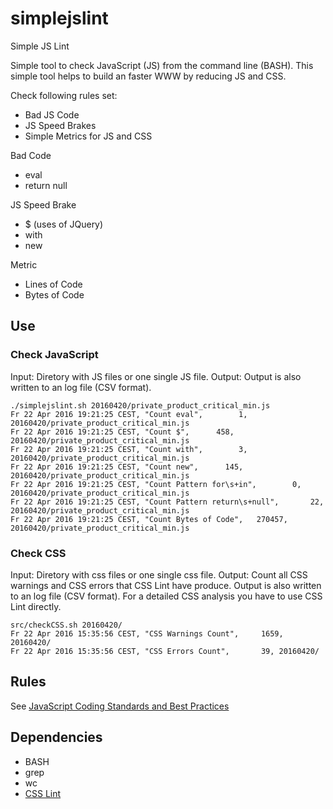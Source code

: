 # simplejslint
Simple JS Lint

Simple tool to check JavaScript (JS) from the command line (BASH). This simple tool helps to build an faster WWW by reducing JS and CSS.

Check following rules set:
- Bad JS Code
- JS Speed Brakes
- Simple Metrics for JS and CSS

Bad Code
- eval
- return null

JS Speed Brake
- $ (uses of JQuery)
- with
- new

Metric
- Lines of Code
- Bytes of Code


## Use
### Check JavaScript
Input: Diretory with JS files or one single JS file.
Output: Output is also written to an log file (CSV format).
```
./simplejslint.sh 20160420/private_product_critical_min.js 
Fr 22 Apr 2016 19:21:25 CEST, "Count eval",        1, 20160420/private_product_critical_min.js
Fr 22 Apr 2016 19:21:25 CEST, "Count $",      458, 20160420/private_product_critical_min.js
Fr 22 Apr 2016 19:21:25 CEST, "Count with",        3, 20160420/private_product_critical_min.js
Fr 22 Apr 2016 19:21:25 CEST, "Count new",      145, 20160420/private_product_critical_min.js
Fr 22 Apr 2016 19:21:25 CEST, "Count Pattern for\s+in",        0, 20160420/private_product_critical_min.js
Fr 22 Apr 2016 19:21:25 CEST, "Count Pattern return\s+null",       22, 20160420/private_product_critical_min.js
Fr 22 Apr 2016 19:21:25 CEST, "Count Bytes of Code",   270457, 20160420/private_product_critical_min.js
```


### Check CSS
Input: Diretory with css files or one single css file.
Output: Count all CSS warnings and CSS errors that CSS Lint have produce. Output is also written to an log file (CSV format). For a detailed CSS analysis you have to use CSS Lint directly.
```
src/checkCSS.sh 20160420/
Fr 22 Apr 2016 15:35:56 CEST, "CSS Warnings Count",     1659, 20160420/
Fr 22 Apr 2016 15:35:56 CEST, "CSS Errors Count",       39, 20160420/
```

## Rules
See [JavaScript Coding Standards and Best Practices](https://github.com/stevekwan/best-practices/blob/master/javascript/best-practices.md)

## Dependencies
- BASH
- grep
- wc
- [CSS Lint](https://github.com/CSSLint/csslint/wiki)
